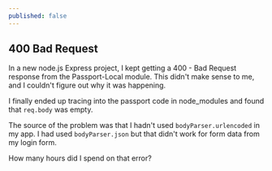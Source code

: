 ```yaml
---
published: false
---
```


## 400 Bad Request

In a new node.js Express project, I kept getting a 400 - Bad Request response from the Passport-Local module. This didn't make sense to me, and I couldn't figure out why it was happening.

I finally ended up tracing into the passport code in node_modules and found that `req.body` was empty.

The source of the problem was that I hadn't used `bodyParser.urlencoded` in my app. I had used `bodyParser.json` but that didn't work for form data from my login form.

How many hours did I spend on that error?